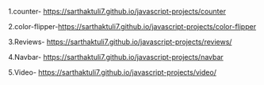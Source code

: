 1.counter-      https://sarthaktuli7.github.io/javascript-projects/counter

2.color-flipper-https://sarthaktuli7.github.io/javascript-projects/color-flipper

3.Reviews-      https://sarthaktuli7.github.io/javascript-projects/reviews/

4.Navbar-       https://sarthaktuli7.github.io/javascript-projects/navbar

5.Video-        https://sarthaktuli7.github.io/javascript-projects/video/
